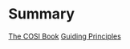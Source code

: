 # Summary

[The COSI Book](./0_0_the_cosi_book.md)
[Guiding Principles](./0_1_guiding_principles.md)


